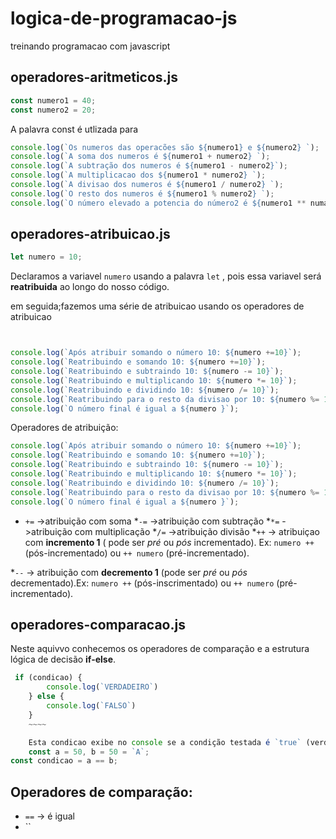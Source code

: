 # logica-de-programacao-js
treinando programacao com javascript

## operadores-aritmeticos.js
~~~~js
const numero1 = 40;
const numero2 = 20;
~~~~

A palavra const é utlizada para
~~~~js
console.log(`Os numeros das operacões são ${numero1} e ${numero2} `);
console.log(`A soma dos numeros é ${numero1 + numero2} `);
console.log(`A subtração dos numeros é ${numero1 - numero2}`);
console.log(`A multiplicacao dos ${numero1 * numero2} `);
console.log(`A divisao dos numeros é ${numero1 / numero2} `);
console.log(`O resto dos numeros é ${numero1 % numero2} `);
console.log(`O número elevado a potencia do número2 é ${numero1 ** numaro2}`);

~~~~

## operadores-atribuicao.js

~~~js
let numero = 10;

~~~

Declaramos a variavel `numero` usando a palavra `let` , pois essa variavel será **reatribuida** ao longo do nosso código.

em seguida;fazemos uma série de atribuicao usando os operadores de atribuicao

~~~~js


console.log(`Após atribuir somando o número 10: ${numero +=10}`);
console.log(`Reatribuindo e somando 10: ${numero +=10}`);
console.log(`Reatribuindo e subtraindo 10: ${numero -= 10}`);
console.log(`Reatribuindo e multiplicando 10: ${numero *= 10}`);
console.log(`Reatribuindo e dividindo 10: ${numero /= 10}`);
console.log(`Reatribuindo para o resto da divisao por 10: ${numero %= 10}`);
console.log(`O número final é igual a ${numero }`);
~~~~

Operadores de atribuição:

~~~js
console.log(`Após atribuir somando o número 10: ${numero +=10}`);
console.log(`Reatribuindo e somando 10: ${numero +=10}`);
console.log(`Reatribuindo e subtraindo 10: ${numero -= 10}`);
console.log(`Reatribuindo e multiplicando 10: ${numero *= 10}`);
console.log(`Reatribuindo e dividindo 10: ${numero /= 10}`);
console.log(`Reatribuindo para o resto da divisao por 10: ${numero %= 10}`);
console.log(`O número final é igual a ${numero }`);

~~~

* `+=` ->atribuição com soma 
*`-=` ->atribuição com subtração
*`*=` ->atribuição com multiplicação
*`/=` ->atribuição divisão
*`++` -> atribuiçao com **incremento 1** ( pode ser *pré* ou *pós* incrementado). Ex: `numero ++` (pós-incrementado) ou `++ numero` (pré-incrementado).

*`--` -> atribuição com **decremento 1** (pode ser *pré* ou *pós* decrementado).Ex: `numero ++` (pós-inscrimentado) ou `++ numero` (pré-incrementado).



## operadores-comparacao.js

Neste aquivvo conhecemos os operadores de comparação e a estrutura lógica de decisão **if-else**.

~~~~js
 if (condicao) {
        console.log(`VERDADEIRO`)
    } else {
        console.log(`FALSO`)
    }
    ~~~~

    Esta condicao exibe no console se a condição testada é `true` (verdadeira) ou ``
    const a = 50, b = 50 = `A`;
const condicao = a == b;
~~~~

## Operadores de comparação:

* `==` -> é igual 
* ``